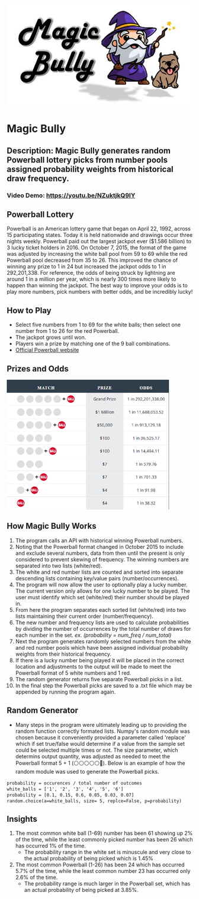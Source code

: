 <p align="center">
<a href="url"><img src="banner.jpg" height="275"></a>

# **Magic Bully**
## **Description:** Magic Bully generates random Powerball lottery picks from number pools assigned probability weights from historical draw frequency.  
### **Video Demo:**  <https://youtu.be/NZuktjkQ9IY>

## **Powerball Lottery** 
Powerball is an American lottery game that began on April 22, 1992, across 15 participating states. Today it is held nationwide and drawings occur three nights weekly. Powerball paid out the largest jackpot ever ($1.586 billion) to 3 lucky ticket holders in 2016. On October 7, 2015, the format of the game was adjusted by increasing the white ball pool from 59 to 69 while the red Powerball pool decreased from 35 to 26. This improved the chance of winning any prize to 1 in 24 but increased the jackpot odds to 1 in 292,201,338. For reference, the odds of being struck by lightning are around 1 in a million per year, which is nearly 300 times more likely to happen than winning the jackpot. The best way to improve your odds is to play more numbers, pick numbers with better odds, and be incredibly lucky!

## **How to Play**
- Select five numbers from 1 to 69 for the white balls; then select one number from 1 to 26 for the red Powerball.
- The jackpot grows until won.
- Players win a prize by matching one of the 9 ball combinations.
- [Official Powerball website](http://www.powerball.com/games/home) 

## **Prizes and Odds**
<a href="url"><img src="powerball_prize_chart.png" height="350"></a>

## **How Magic Bully Works**
1. The program calls an API with historical winning Powerball numbers.  
2. Noting that the Powerball format changed in October 2015 to include and exclude several numbers, data from then until the present is only considered to prevent skewing of frequency. The winning numbers are separated into two lists (white/red). 
3. The white and red number lists are counted and sorted into separate descending lists containing key/value pairs (number/occurrences). 
4. The program will now allow the user to optionally play a lucky number. The current version only allows for one lucky number to be played. The user must identify which set (white/red) their number should be played in. 
5. From here the program separates each sorted list (white/red) into two lists maintaining their current order (number/frequency). 
6. The new number and frequency lists are used to calculate probabilities by dividing the number of occurrences by the total number of draws for each number in the set. *ex. (probability = num_freq / num_total)*
7. Next the program generates randomly selected numbers from the white and red number pools which have been assigned individual probability weights from their historical frequency.
8. If there is a lucky number being played it will be placed in the correct location and adjustments to the output will be made to meet the Powerball format of 5 white numbers and 1 red.
9. The random generator returns five separate Powerball picks in a list.
10. In the final step the Powerball picks are saved to a .txt file which may be appended by running the program again.

## **Random Generator**
- Many steps in the program were ultimately leading up to providing the random function correctly formated lists. Numpy's random module was chosen because it conveniently provided a parameter called 'replace' which if set true/false would determine if a value from the sample set could be selected multiple times or not. The size parameter, which determins output quantity, was adjusted as needed to meet the Powerball format 5 + 1 (⚪⚪⚪⚪⚪🔴). Below is an example of how the random module was used to generate the Powerball picks.
```
probability = occurences / total number of outcomes 
white_balls = ['1', '2', '3', '4', '5', '6']
probability = [0.1, 0.15, 0.6, 0.05, 0.03, 0.07]
random.choice(a=white_balls, size= 5, replce=False, p=probability)
```
## **Insights**
1. The most common white ball (1-69) number has been 61 showing up 2% of the time, while the least commonly picked number has been 26 which has occurred 1% of the time. 
    - The probability range in the white set is minuscule and very close to the actual probability of being picked which is 1.45%
2. The most common Powerball (1-26) has been 24 which has occurred 5.7% of the time, while the least common number 23 has occurred only 2.6% of the time.
    - The probability range is much larger in the Powerball set, which has an actual probability of being picked at 3.85%.